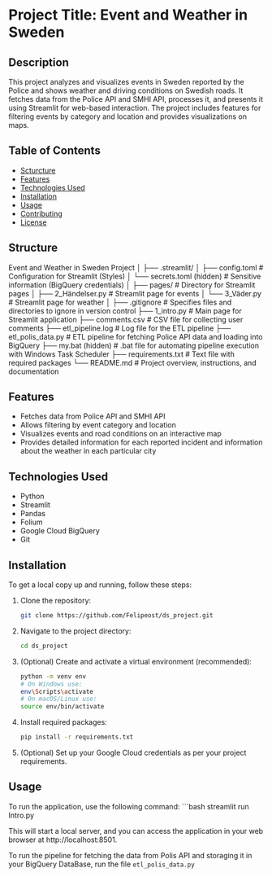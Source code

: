 # Project Title: Event and Weather in Sweden

## Description
This project analyzes and visualizes events in Sweden reported by the Police and shows weather and driving conditions on Swedish roads. It fetches data from the Police API and SMHI API, processes it, and presents it using Streamlit for web-based interaction. The project includes features for filtering events by category and location and provides visualizations on maps.

## Table of Contents
- [Scturcture](#structure)
- [Features](#features)
- [Technologies Used](#technologies-used)
- [Installation](#installation)
- [Usage](#usage)
- [Contributing](#contributing)
- [License](#license)

## Structure

Event and Weather in Sweden Project
│
├── .streamlit/
│   ├── config.toml              # Configuration for Streamlit (Styles)
│   └── secrets.toml (hidden)    # Sensitive information (BigQuery credentials)
│
├── pages/                       # Directory for Streamlit pages
│   ├── 2_Händelser.py           # Streamlit page for events
│   └── 3_Väder.py               # Streamlit page for weather
│
├── .gitignore                   # Specifies files and directories to ignore in version control
├── 1_intro.py                   # Main page for Streamlit application
├── comments.csv                 # CSV file for collecting user comments
├── etl_pipeline.log             # Log file for the ETL pipeline
├── etl_polis_data.py            # ETL pipeline for fetching Police API data and loading into BigQuery
├── my.bat (hidden)              # .bat file for automating pipeline execution with Windows Task Scheduler
├── requirements.txt             # Text file with required packages
└── README.md                    # Project overview, instructions, and documentation


## Features
- Fetches data from Police API and SMHI API
- Allows filtering by event category and location
- Visualizes events and road conditions on an interactive map
- Provides detailed information for each reported incident and information about the weather in each particular city

## Technologies Used
- Python
- Streamlit
- Pandas
- Folium
- Google Cloud BigQuery
- Git

## Installation
To get a local copy up and running, follow these steps:

1. Clone the repository:
   ```bash
   git clone https://github.com/Felipeost/ds_project.git

2. Navigate to the project directory:
   ```bash
   cd ds_project

3. (Optional) Create and activate a virtual environment (recommended):
    ```bash
    python -m venv env
    # On Windows use:
    env\Scripts\activate
    # On macOS/Linux use:
    source env/bin/activate

4. Install required packages:
   ```bash
   pip install -r requirements.txt

5. (Optional) Set up your Google Cloud credentials as per your project requirements.

## Usage

To run the application, use the following command:
    ```bash
    streamlit run Intro.py

This will start a local server, and you can access the application in your web browser at http://localhost:8501.

To run the pipeline for fetching the data from Polis API and storaging it in your BigQuery DataBase, run the file `etl_polis_data.py`




    

